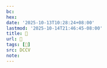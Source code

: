```yaml
---
bc:
hex:
date: '2025-10-13T10:28:24+08:00'
lastmod: '2025-10-14T21:46:45-08:00'
title: 􄬁
url: 􄬁
tags: [𦅸]
src: DCCV
note:
---
```

